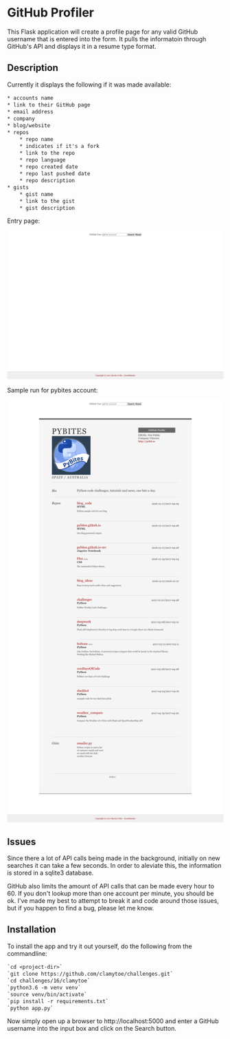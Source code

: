 # GitHub Profiler

This Flask application will create a profile page for any valid GitHub username
that is entered into the form. It pulls the informatoin through GitHub's API and
displays it in a resume type format.

## Description
Currently it displays the following if it was made available:

    * accounts name
    * link to their GitHub page
    * email address
    * company
    * blog/website
    * repos
        * repo name
        * indicates if it's a fork
        * link to the repo
        * repo language
        * repo created date
        * repo last pushed date
        * repo description
    * gists
        * gist name
        * link to the gist
        * gist description

Entry page:

![form](img/form.png)

Sample run for pybites account:

![sample](img/sample.png)

## Issues
Since there a lot of API calls being made in the background, initially on new
searches it can take a few seconds. In order to aleviate this, the information
is stored in a sqlite3 database.

GitHub also limits the amount of API calls that can be made every hour to 60. If
you don't lookup more than one account per minute, you should be ok. I've made
my best to attempt to break it and code around those issues, but if you happen
to find a bug, please let me know.

## Installation
To install the app and try it out yourself, do the following from the
commandline:


    `cd <project-dir>`
    `git clone https://github.com/clamytoe/challenges.git`
    `cd challenges/16/clamytoe`
    `python3.6 -m venv venv`
    `source venv/bin/activate`
    `pip install -r requirements.txt`
    `python app.py`

Now simply open up a browser to http://localhost:5000 and enter a GitHub
username into the input box and click on the Search button.

